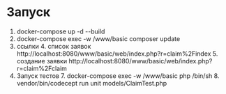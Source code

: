 # Запуск
1. docker-compose up -d --build 
2. docker-compose exec -w /www/basic composer update
3. ссылки
   4. список заявок http://localhost:8080/www/basic/web/index.php?r=claim%2Findex
   5. создание заявки http://localhost:8080/www/basic/web/index.php?r=claim%2Fclaim
6. Запуск тестов
   7. docker-compose exec -w /www/basic php /bin/sh 
   8. vendor/bin/codecept run unit models/ClaimTest.php



